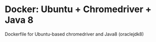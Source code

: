 # Docker: Ubuntu + Chromedriver + Java 8
Dockerfile for Ubuntu-based chromedriver and Java8 (oraclejdk8)
